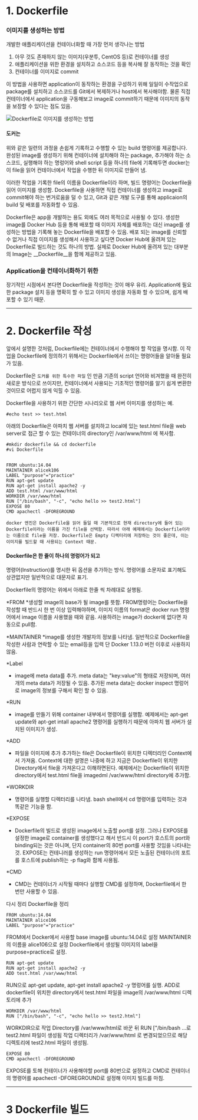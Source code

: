 # 1. Dockerfile


### 이미지를 생성하는 방법
개발한 애플리케이션을 컨테이너화할 때 가장 먼저 생각나는 방법
1. 아무 것도 존재하지 않는 이미지(우분투, CentOS 등)로 컨테이너를 생성
2. 애플리케이션을 위한 환경을 설치하고 소스코드 등을 복사해 잘 동작하는 것을 확인
3. 컨테이너를 이미지로 commit

이 방법을 사용하면 application이 동작하는 환경을 구성하기 위해 일일이 수작업으로 package를 설치하고 소스코드를 Git에서 복제하거나 host에서 복사해야함.
물론 직접 컨테이너에서 application을 구동해보고 image로 commit하기 때문에 이미지의 동작을 보장할 수 있다는 점도 있음.


![Dockerfile로 이미지를 생성하는 방법](./home/sangjo/사진/dockerfile1.jpg)


#### 도커는
위와 같은 일련의 과정을 손쉽게 기록하고 수행할 수 있는 build 명령어를 제공합니다. 완성된 image를 생성하기 위해 컨테이너에 설치해야 하는 
package, 추가해야 하는 소스코드, 실행해야 하는 명렁어와 shell script 등을 하나의 file에 기록해두면 docker는 이 file을 읽어 컨테이너에서
작업을 수행한 뒤 이미지로 만들어 냄.

이러한 작업을 기록한 file의 이름을 Dockerfile이라 하며, 
빌드 명령어는 Dockerfile을 읽어 이미지를 생성함. 
Dockerfile을 사용하면 직접 컨테이너를 생성하고 image로 commit해야 하는 번거로움을 덜 수 있고,
Git과 같은 개발 도구를 통해 applicaion의 build 및 배포를 자동화할 수 있음.




Dockerfile은 app을 개발하는 용도 외에도 여러 목적으로 사용될 수 있다.
생성한 image를 Docker Hub 등을 통해 배포할 때 이미지 자체를 배포하는 대신 image를 생성하는 방법을 기록해 놓는 Dockerfile을
배포할 수 있음. 
배포 되는 image를 신뢰할 수 없거나 직접 이미지를 생성해서 사용하고 싶다면 Docker Hub에 올려져 있는 Dockerfile로 빌드하는 것도
하나의 방법. 실제로 Docker Hub에 올려져 있는 대부분의 Image는 __Dockerfile__을 함께 제공하고 있음.


### Application을 컨테이너화하기 위한 
장기적인 시점에서 본다면 Dockerfile을 작성하는 것이 매우 유리. Application에 필요한 package 설치 등을 명확히 할 수 있고
이미지 생성을 자동화 할 수 있으며, 쉽게 배포할 수 있기 때문.


---
# 2. Dockerfile 작성

앞에서 설명한 것처럼, Dockerfile에는 컨테이너에서 수행해야 할 작업을 명시함. 이 작업을 Dockerfile에 정의하기 위해서는
Dockerfile에서 쓰이는 명령어들을 알아둘 필요가 있음.

Dockerfile은 `도커를 위한 특수한 파일` 인 만큼 기존의 script 언어와 비겨했을 때 완전히 새로운 방식으로 쓰이지만,
컨테이너에서 사용되는 기초적인 명령어를 알기 쉽게 변환한 것이므로 어렵지 않게 익힐 수 있음.


Dockerfile을 사용하기 위한 간단한 시나리오로 웹 서버 이미지를 생성하는 예.

`#echo test >> test.html`


아래의 Dockerfile은 아파치 웹 서버를 설치하고 local에 있는 test.html file을 web server로 접근 할 수 있는
컨테이너의 directory인 /var/www/html 에 복사함.

```
#mkdir dockerfile && cd dockerfile
#vi Dockerfile


FROM ubuntu:14.04
MAINTAINER alicek106
LABEL "purpose"="practice"
RUN apt-get update
RUN apt-get install apache2 -y
ADD test.html /var/www/html
WORKDIR /var/www/html
RUN ["/bin/bash", "-c", "echo hello >> test2.html"]
EXPOSE 80
CMD apachectl -DFOREGROUND
```

`docker 엔진은 Dockerfile을 읽어 들일 때 기본적으로 현재 directory에 들어 있는 Dockerfile이라는 이름을 가진 file을 선택함. 따라서 아래 예제에서는 Dockerfile이라는 이름으로 file을 저장. Dockerfile은 Empty 디렉터리에 저장하는 것이 좋은데, 이는 이미지를 빌드할 때 사용되는 Context 때문.`


#### Dockerfile은 한 줄이 하나의 명렁어가 되고
명령어(Instruction)를 명시한 뒤 옵션을 추가하는 방식. 
명령어를 소문자로 표기해도 상관없지만 일반적으로 대문자로 표기.

Dockerfile의 명령어는 위에서 아래로 한줄 씩 차례대로 실행됨. 

*FROM
  *생성할 image의 base가 될 image를 뜻함. FROM명령어는 Dockerfile을 작성할 때 반드시 한 번 이상 입력해야하며,
   이미지 이름의 format은 docker run 명령어에서 image 이름을 사용했을 때와 같음. 사용하려는 image가 docker에 없다면
   자동으로 pull함.

*MAINTAINER
  *image를 생성한 개발자의 정보를 나타냄. 일반적으로 Dockerfile을 작성한 사람과 연락할 수 있는 email등을 입력
   단 Docker 1.13.0 버전 이후로 사용하지 않음.

*Label
  * image에 meta data를 추가. meta data는 "key:value"의 형태로 저장되며, 여러 개의 meta data가 저장될 수 있음.
  추가된 meta data는 docker inspect 명렁어로 image의 정보를 구해서 확인 할 수 있음.
  
*RUN
  * image를 만들기 위해 container 내부에서 명령어를 실행함. 예제에서는 apt-get update와 apt-get intall apache2 명령어를 실행하기 때문에
  아파치 웹 서버가 설치된 이미지가 생성. 
  
*ADD
  * 파일을 이미지에 추가 추가하는 file은 Dockerfile이 위치한 디렉터리인 Context에서 가져옴. 
  Context에 대한 설명은 나중에 하고 지금은 Dockerfile이 위치한 Directory에서 file을 가져온다고 이해하면된다. 
  예제에서는 Dockerfile이 위치한 directory에서 test.html file을 imagedml /var/www/html directory에 추가함.
  
*WORKDIR
  * 명령어를 실행할 디렉터리를 나타냄. bash shell에서 cd 명령어를 입력하는 것과 똑같은 기능을 함.

*EXPOSE
  * Dockerfile의 빌드로 생성된 image에서 노출할 port를 설정. 그러나 EXPOSE를 설정한 image로 container를 생성했다고 해서 반드시 이 port가 호스트의 port와 binding되는 것은 아니며, 단지 container의 80번 port를 사용할 것임을 나타내는 것. EXPOSE는 컨테니러를 생성하는 run 명령어에서 모든 노출된 컨테이너의 포트를 호스트에 publish하는 -p flag와 함께 사용됨. 
  
*CMD
  * CMD는 컨테이너가 시작될 때마다 실행할 CMD를 설정하며, Dockerfile에서 한 번만 사용할 수 있음.
 
 
 
다시 정리 Dockerfile을 정리
```
FROM ubuntu:14.04
MAINTAINER alice106
LABEL "purpose"="practice"
```
FROM에서 Docker에서 사용할 base image를 ubuntu:14.04로 설정
MAINTAINER의 이름을 alice106으로 설정
Dockerfile에서 생성될 이미지의 label을 purpose=practice로 설정.


```
RUN apt-get update
RUN apt-get install apache2 -y
ADD test.html /var/www/html
```
RUN으로 apt-get update, apt-get install apache2 -y 명렁어를 실행.
ADD로 dockerfile이 위치한 directory에서 test.html 파일을 image의 /var/www/html 디렉토리에 추가


```
WORKDIR /var/www/html
RUN ["/bin/bash", "-c", "echo hello >> test2.html"]
```
WORKDIR으로 작업 Directory를 /var/www/html로 바꾼 뒤
RUN ["/bin/bash ...로 test2.html 파일이 생성됨
작업 디렉터리가 /var/www/html 로 변경되었으므로 해당 디렉토리에 test2.html 파일이 생성됨.

```
EXPOSE 80
CMD apachectl -DFOREGROUND
```
EXPOSE를 토해 컨테이너가 사용해야할 port를 80번으로 설정하고 CMD로 컨테이너의 명령어를 apachectl -DFOREGROUND로 설정해
이미지 빌드를 마침. 





---
# 3 Dockerfile 빌드

